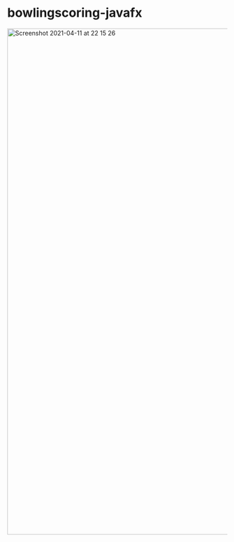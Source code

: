 # bowlingscoring-javafx

<img width="1161" alt="Screenshot 2021-04-11 at 22 15 26" src="https://user-images.githubusercontent.com/39067629/114319866-974caa80-9b13-11eb-8c81-4e6eebf21d48.png">
